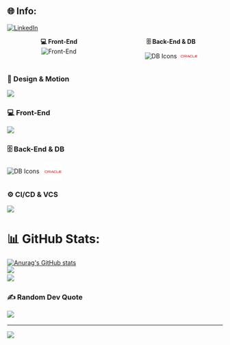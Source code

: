 
## 🌐 Info:
[![LinkedIn](https://img.shields.io/badge/LinkedIn-%230077B5.svg?logo=linkedin&logoColor=white)](https://linkedin.com/in/lorenzo-sijinardi) 


<div style="display: flex; justify-content: space-between; align-items: flex-start; margin: 0; padding: 0;">
  <!-- Front-End -->
  <div style="display: inline-block; width: 48%; text-align: center;">
    <strong>💻 Front-End</strong><br/>
    <img src="https://skillicons.dev/icons?i=html,css,js,ts,react,angular,nodejs" alt="Front-End" />
  </div>
  <!-- Back-End & DB -->
  <div style="display: inline-block; width: 48%; text-align: center;">
    <strong>🗄️ Back-End &amp; DB</strong><br/>
    <img src="https://skillicons.dev/icons?i=mysql,postgres,mongodb,spring" style="vertical-align:middle;" alt="DB Icons" />
    <img src="https://raw.githubusercontent.com/devicons/devicon/master/icons/oracle/oracle-original.svg"
         alt="Oracle" width="40" style="vertical-align:middle; margin-left:4px;" />
  </div>
</div>







### 🎨 Design & Motion  
<img src="https://skillicons.dev/icons?i=figma,ai,ps,xd,ae,pr,canva" />

### 💻 Front-End  
<img src="https://skillicons.dev/icons?i=html,css,js,ts,react,angular,nodejs" />

### 🗄️ Back-End & DB  
<p>
  <img src="https://skillicons.dev/icons?i=mysql,postgres,mongodb,spring" alt="DB Icons" />
  <img src="https://raw.githubusercontent.com/devicons/devicon/master/icons/oracle/oracle-original.svg" alt="Oracle" width="40" style="vertical-align:middle; margin-left:8px;" />
</p>

### ⚙️ CI/CD & VCS  
<img src="https://skillicons.dev/icons?i=git,github,jenkins,postman" />

# 📊 GitHub Stats:
[![Anurag's GitHub stats](https://github-readme-stats.vercel.app/api?username=lollosxvm)](https://github.com/anuraghazra/github-readme-stats)</br>
![](https://github-readme-streak-stats.herokuapp.com/?user=lollosxvm&theme=dracula&hide_border=false)<br/>
![](https://github-readme-stats.vercel.app/api/top-langs/?username=lollosxvm&theme=dracula&hide_border=false&include_all_commits=true&count_private=false&layout=compact)

### ✍️ Random Dev Quote
![](https://quotes-github-readme.vercel.app/api?type=horizontal&theme=radical)

---
[![](https://visitcount.itsvg.in/api?id=lollosxvm&icon=0&color=1)](https://visitcount.itsvg.in)


